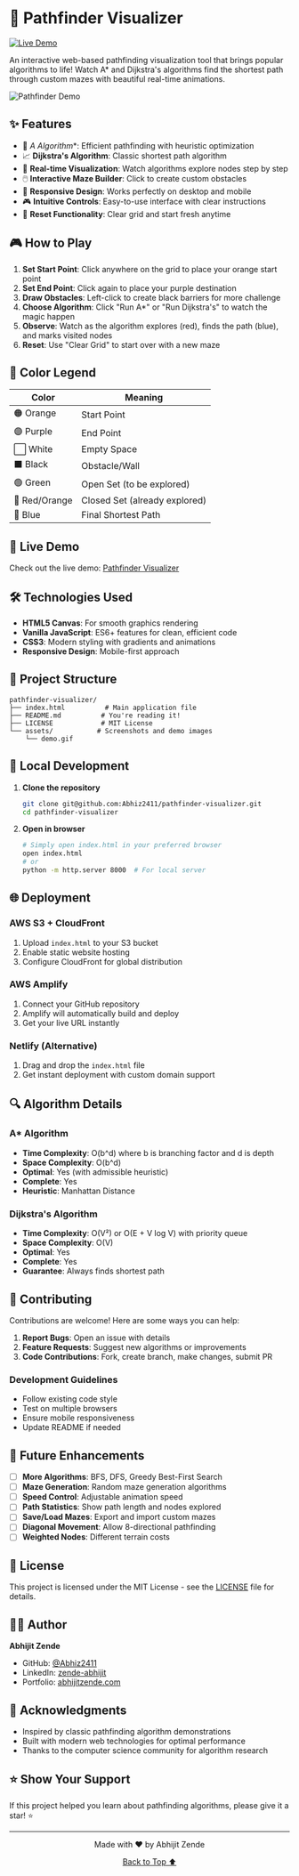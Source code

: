 # 🎯 Pathfinder Visualizer

[![Live Demo](https://img.shields.io/badge/Live-Demo-brightgreen?style=for-the-badge)](https://pathfinder-visualizer-teal.vercel.app/)


An interactive web-based pathfinding visualization tool that brings popular algorithms to life! Watch A* and Dijkstra's algorithms find the shortest path through custom mazes with beautiful real-time animations.

![Pathfinder Demo](https://pathfinder-visualizer-teal.vercel.app/)

## ✨ Features

- 🚀 **A* Algorithm**: Efficient pathfinding with heuristic optimization
- 📈 **Dijkstra's Algorithm**: Classic shortest path algorithm
- 🎨 **Real-time Visualization**: Watch algorithms explore nodes step by step
- 🖱️ **Interactive Maze Builder**: Click to create custom obstacles
- 📱 **Responsive Design**: Works perfectly on desktop and mobile
- 🎮 **Intuitive Controls**: Easy-to-use interface with clear instructions
- 🧹 **Reset Functionality**: Clear grid and start fresh anytime

## 🎮 How to Play

1. **Set Start Point**: Click anywhere on the grid to place your orange start point
2. **Set End Point**: Click again to place your purple destination
3. **Draw Obstacles**: Left-click to create black barriers for more challenge
4. **Choose Algorithm**: Click "Run A*" or "Run Dijkstra's" to watch the magic happen
5. **Observe**: Watch as the algorithm explores (red), finds the path (blue), and marks visited nodes
6. **Reset**: Use "Clear Grid" to start over with a new maze

## 🎨 Color Legend

| Color | Meaning |
|-------|---------|
| 🟠 Orange | Start Point |
| 🟣 Purple | End Point |
| ⬜ White | Empty Space |
| ⬛ Black | Obstacle/Wall |
| 🟢 Green | Open Set (to be explored) |
| 🔴 Red/Orange | Closed Set (already explored) |
| 🔵 Blue | Final Shortest Path |

## 🚀 Live Demo

Check out the live demo: [Pathfinder Visualizer](https://pathfinder-visualizer-teal.vercel.app/)

## 🛠️ Technologies Used

- **HTML5 Canvas**: For smooth graphics rendering
- **Vanilla JavaScript**: ES6+ features for clean, efficient code
- **CSS3**: Modern styling with gradients and animations
- **Responsive Design**: Mobile-first approach

## 📁 Project Structure

```
pathfinder-visualizer/
├── index.html          # Main application file
├── README.md          # You're reading it!
├── LICENSE            # MIT License
└── assets/           # Screenshots and demo images
    └── demo.gif
```

## 🔧 Local Development

1. **Clone the repository**
   ```bash
   git clone git@github.com:Abhiz2411/pathfinder-visualizer.git
   cd pathfinder-visualizer
   ```

2. **Open in browser**
   ```bash
   # Simply open index.html in your preferred browser
   open index.html
   # or
   python -m http.server 8000  # For local server
   ```

## 🌐 Deployment

### AWS S3 + CloudFront
1. Upload `index.html` to your S3 bucket
2. Enable static website hosting
3. Configure CloudFront for global distribution

### AWS Amplify
1. Connect your GitHub repository
2. Amplify will automatically build and deploy
3. Get your live URL instantly

### Netlify (Alternative)
1. Drag and drop the `index.html` file
2. Get instant deployment with custom domain support

## 🔍 Algorithm Details

### A* Algorithm
- **Time Complexity**: O(b^d) where b is branching factor and d is depth
- **Space Complexity**: O(b^d)
- **Optimal**: Yes (with admissible heuristic)
- **Complete**: Yes
- **Heuristic**: Manhattan Distance

### Dijkstra's Algorithm
- **Time Complexity**: O(V²) or O(E + V log V) with priority queue
- **Space Complexity**: O(V)
- **Optimal**: Yes
- **Complete**: Yes
- **Guarantee**: Always finds shortest path

## 🤝 Contributing

Contributions are welcome! Here are some ways you can help:

1. **Report Bugs**: Open an issue with details
2. **Feature Requests**: Suggest new algorithms or improvements
3. **Code Contributions**: Fork, create branch, make changes, submit PR

### Development Guidelines
- Follow existing code style
- Test on multiple browsers
- Ensure mobile responsiveness
- Update README if needed

## 🎯 Future Enhancements

- [ ] **More Algorithms**: BFS, DFS, Greedy Best-First Search
- [ ] **Maze Generation**: Random maze generation algorithms
- [ ] **Speed Control**: Adjustable animation speed
- [ ] **Path Statistics**: Show path length and nodes explored
- [ ] **Save/Load Mazes**: Export and import custom mazes
- [ ] **Diagonal Movement**: Allow 8-directional pathfinding
- [ ] **Weighted Nodes**: Different terrain costs

## 📜 License

This project is licensed under the MIT License - see the [LICENSE](LICENSE) file for details.

## 👨‍💻 Author

**Abhijit Zende**
- GitHub: [@Abhiz2411](https://github.com/Abhiz2411/pathfinder-visualizer)
- LinkedIn: [zende-abhijit](https://www.linkedin.com/in/zende-abhijit/)
- Portfolio: [abhijitzende.com](https://www.abhijitzende.com/)

## 🙏 Acknowledgments

- Inspired by classic pathfinding algorithm demonstrations
- Built with modern web technologies for optimal performance
- Thanks to the computer science community for algorithm research

## ⭐ Show Your Support

If this project helped you learn about pathfinding algorithms, please give it a star! ⭐

---

<div align="center">
  <p>Made with ❤️ by Abhijit Zende</p>
  <p>
    <a href="#top">Back to Top ⬆️</a>
  </p>
</div>